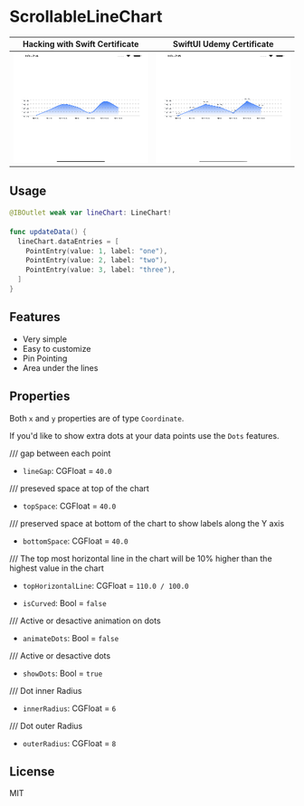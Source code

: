 # ScrollableLineChart

 Hacking with Swift Certificate | SwiftUI Udemy Certificate
:-------------------------:|:-------------------------:|
<img src="./Images/Simulator Screen Shot - iPhone 14 - 2023-11-15 at 22.24.45.png" width="250" height="195"> | <img src="./Images/Simulator Screen Shot - iPhone 14 - 2023-11-15 at 22.25.03.png" width="250" height="195"> 

## Usage

```swift
@IBOutlet weak var lineChart: LineChart!

func updateData() {
  lineChart.dataEntries = [
    PointEntry(value: 1, label: "one"),
    PointEntry(value: 2, label: "two"),
    PointEntry(value: 3, label: "three"),
  ]
}
```

## Features

- Very simple
- Easy to customize
- Pin Pointing
- Area under the lines

## Properties

Both `x` and `y` properties are of type `Coordinate`.

If you'd like to show extra dots at your data points use the `Dots` features.

/// gap between each point
- `lineGap`: CGFloat = `40.0`
    
/// preseved space at top of the chart
- `topSpace`: CGFloat = `40.0`
    
/// preserved space at bottom of the chart to show labels along the Y axis
- `bottomSpace`: CGFloat = `40.0`
    
/// The top most horizontal line in the chart will be 10% higher than the highest value in the chart
- `topHorizontalLine`: CGFloat = `110.0 / 100.0`
    
- `isCurved`: Bool = `false`

/// Active or desactive animation on dots
- `animateDots`: Bool = `false`

/// Active or desactive dots
- `showDots`: Bool = `true`

/// Dot inner Radius
- `innerRadius`: CGFloat = `6`

/// Dot outer Radius
- `outerRadius`: CGFloat = `8`

## License

MIT
